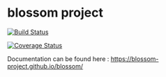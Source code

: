 # blossom project


[![Build Status](https://travis-ci.org/blossom-project/blossom.png)](https://travis-ci.org/blossom-project/blossom)

[![Coverage Status](https://coveralls.io/repos/github/blossom-project/blossom/badge.svg?branch=master)](https://coveralls.io/github/blossom-project/blossom?branch=master)


Documentation can be found here : https://blossom-project.github.io/blossom/
